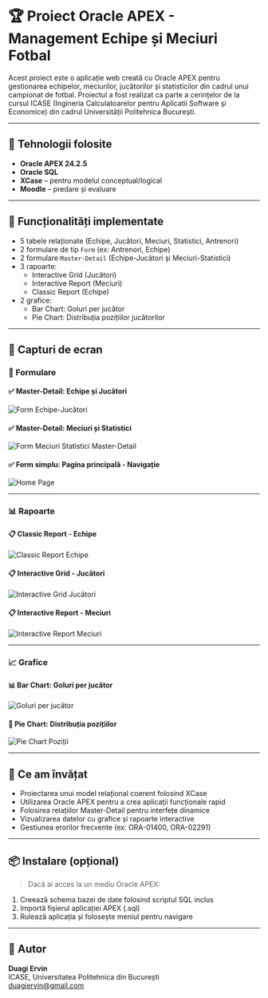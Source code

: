# 🏆 Proiect Oracle APEX - Management Echipe și Meciuri Fotbal

Acest proiect este o aplicație web creată cu Oracle APEX pentru gestionarea echipelor, meciurilor, jucătorilor și statisticilor din cadrul unui campionat de fotbal. Proiectul a fost realizat ca parte a cerințelor de la cursul ICASE (Ingineria Calculatoarelor pentru Aplicatii Software și Economice) din cadrul Universității Politehnica București.

---

## 🔧 Tehnologii folosite

- **Oracle APEX 24.2.5**
- **Oracle SQL**
- **XCase** – pentru modelul conceptual/logical
- **Moodle** – predare și evaluare

---

## 📁 Funcționalități implementate

- 5 tabele relaționate (Echipe, Jucători, Meciuri, Statistici, Antrenori)
- 2 formulare de tip `Form` (ex: Antrenori, Echipe)
- 2 formulare `Master-Detail` (Echipe-Jucători și Meciuri-Statistici)
- 3 rapoarte:
  - Interactive Grid (Jucători)
  - Interactive Report (Meciuri)
  - Classic Report (Echipe)
- 2 grafice:
  - Bar Chart: Goluri per jucător
  - Pie Chart: Distribuția pozițiilor jucătorilor

---

## 📸 Capturi de ecran

### 🧩 Formulare

#### ✅ Master-Detail: Echipe și Jucători
![Form Echipe-Jucători](https://i.imgur.com/EtBXbKN.png)
#### ✅ Master-Detail: Meciuri și Statistici
![Form Meciuri Statistici Master-Detail](https://i.imgur.com/mVDmPYX.png)
#### ✅ Form simplu: Pagina principală - Navigație
![Home Page](./screenshots/home_form_main.png)

---

### 📊 Rapoarte

#### 📋 Classic Report - Echipe
![Classic Report Echipe](./screenshots/classic_report_echipe.png)

#### 📋 Interactive Grid - Jucători
![Interactive Grid Jucători](./screenshots/interactive_grid_jucatori.png)

#### 📋 Interactive Report - Meciuri
![Interactive Report Meciuri](./screenshots/interactive_report_meciuri.png)

---

### 📈 Grafice

#### 📊 Bar Chart: Goluri per jucător
![Goluri per jucător](https://i.imgur.com/cJdJntG.png)

#### 🥧 Pie Chart: Distribuția pozițiilor
![Pie Chart Poziții](./screenshots/chart_pie_pozitii.png)

---

## 🧠 Ce am învățat

- Proiectarea unui model relațional coerent folosind XCase
- Utilizarea Oracle APEX pentru a crea aplicații funcționale rapid
- Folosirea relațiilor Master-Detail pentru interfețe dinamice
- Vizualizarea datelor cu grafice și rapoarte interactive
- Gestiunea erorilor frecvente (ex: ORA-01400, ORA-02291)

---

## 📦 Instalare (opțional)

> Dacă ai acces la un mediu Oracle APEX:
1. Creează schema bazei de date folosind scriptul SQL inclus
2. Importă fișierul aplicației APEX (.sql)
3. Rulează aplicația și folosește meniul pentru navigare

---

## 📄 Autor

**Duagi Ervin**  
ICASE, Universitatea Politehnica din București  
[duagiervin@gmail.com](mailto:duagiervin@gmail.com)
